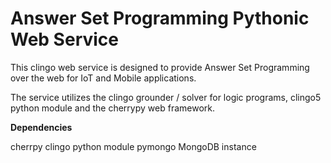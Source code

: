 # **Answer Set Programming Pythonic Web Service**

This clingo web service is designed to provide Answer Set Programming over the web for IoT and Mobile applications.

The service utilizes the clingo grounder / solver for logic programs, clingo5 python module and the cherrypy web
framework.


**Dependencies**

cherrpy
clingo python module
pymongo
MongoDB instance

